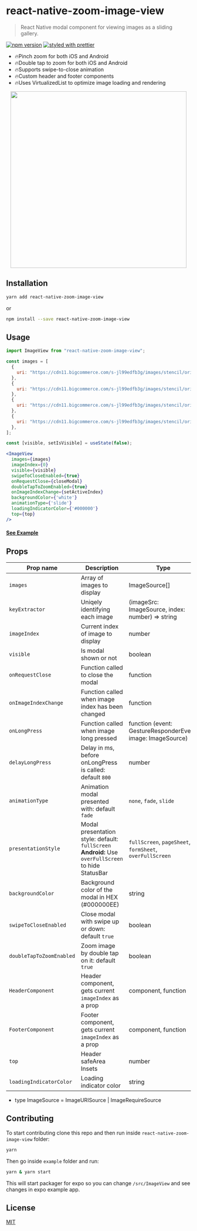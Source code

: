 # react-native-zoom-image-view

> React Native modal component for viewing images as a sliding gallery.

[![npm version](https://badge.fury.io/js/react-native-zoom-image-view.svg)](https://badge.fury.io/js/react-native-zoom-image-view)
[![styled with prettier](https://img.shields.io/badge/styled_with-prettier-ff69b4.svg)](https://github.com/prettier/prettier)

- 🔥Pinch zoom for both iOS and Android
- 🔥Double tap to zoom for both iOS and Android
- 🔥Supports swipe-to-close animation
- 🔥Custom header and footer components
- 🔥Uses VirtualizedList to optimize image loading and rendering

[//]: # (Try with Expo: https://expo.io/@antonkalinin/react-native-zoom-image-view)

<p align="center">
  <img src="https://github.com/longwnx/react-native-zoom-image-view/blob/main/demo.gif?raw=true" height="480" />
</p>

## Installation

```bash
yarn add react-native-zoom-image-view
```

or

```bash
npm install --save react-native-zoom-image-view
```

## Usage

```jsx
import ImageView from "react-native-zoom-image-view";

const images = [
  {
    uri: "https://cdn11.bigcommerce.com/s-jl99edfb3g/images/stencil/original/attribute_rule_images/2797_source_1685935851.jpg",
  },
  {
    uri: "https://cdn11.bigcommerce.com/s-jl99edfb3g/images/stencil/original/attribute_rule_images/2798_source_1685935851.jp",
  },
  {
    uri: "https://cdn11.bigcommerce.com/s-jl99edfb3g/images/stencil/original/attribute_rule_images/2799_source_1685935851.jpg",
  },
  {
    uri: "https://cdn11.bigcommerce.com/s-jl99edfb3g/images/stencil/original/attribute_rule_images/2800_source_1685935851.jpg",
  },
];

const [visible, setIsVisible] = useState(false);

<ImageView
  images={images}
  imageIndex={0}
  visible={visible}
  swipeToCloseEnabled={true}
  onRequestClose={closeModal}
  doubleTapToZoomEnabled={true}
  onImageIndexChange={setActiveIndex}
  backgroundColor={'white'}
  animationType={'slide'}
  loadingIndicatorColor={'#000000'}
  top={top}
/>
```

#### [See Example](https://github.com/jobtoday/react-native-zoom-image-view/blob/master/example/App.tsx#L62-L80)

## Props

| Prop name                | Description                                                                                         | Type                                                        | Required |
|--------------------------|-----------------------------------------------------------------------------------------------------|-------------------------------------------------------------|----------|
| `images`                 | Array of images to display                                                                          | ImageSource[]                                               | true     |
| `keyExtractor`           | Uniqely identifying each image                                                                      | (imageSrc: ImageSource, index: number) => string            | false    |
| `imageIndex`             | Current index of image to display                                                                   | number                                                      | true     |
| `visible`                | Is modal shown or not                                                                               | boolean                                                     | true     |
| `onRequestClose`         | Function called to close the modal                                                                  | function                                                    | true     |
| `onImageIndexChange`     | Function called when image index has been changed                                                   | function                                                    | false    |
| `onLongPress`            | Function called when image long pressed                                                             | function (event: GestureResponderEvent, image: ImageSource) | false    |
| `delayLongPress`         | Delay in ms, before onLongPress is called: default `800`                                            | number                                                      | false    |
| `animationType`          | Animation modal presented with: default `fade`                                                      | `none`, `fade`, `slide`                                     | false    |
| `presentationStyle`      | Modal presentation style: default: `fullScreen` **Android:** Use `overFullScreen` to hide StatusBar | `fullScreen`, `pageSheet`, `formSheet`, `overFullScreen`    | false    |
| `backgroundColor`        | Background color of the modal in HEX (#000000EE)                                                    | string                                                      | false    |
| `swipeToCloseEnabled`    | Close modal with swipe up or down: default `true`                                                   | boolean                                                     | false    |
| `doubleTapToZoomEnabled` | Zoom image by double tap on it: default `true`                                                      | boolean                                                     | false    |
| `HeaderComponent`        | Header component, gets current `imageIndex` as a prop                                               | component, function                                         | false    |
| `FooterComponent`        | Footer component, gets current `imageIndex` as a prop                                               | component, function                                         | false    |
| `top`                    | Header safeArea Insets                                                                              | number                                                      | false    |
| `loadingIndicatorColor`  | Loading indicator color                                                                             | string                                                      | false    |

- type ImageSource = ImageURISource | ImageRequireSource

## Contributing

To start contributing clone this repo and then run inside `react-native-zoom-image-view` folder:

```bash
yarn
```

Then go inside `example` folder and run:

```bash
yarn & yarn start
```

This will start packager for expo so you can change `/src/ImageView` and see changes in expo example app.

## License

[MIT](LICENSE)
